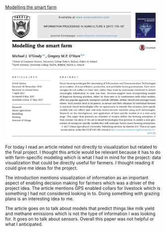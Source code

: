 [Modelling the smart farm](https://www.sciencedirect.com/science/article/pii/S2214317316301287)
![wk10](img/wk10.png)

For today I read an article related not directly to visualization but related to the final project. I thought this article would be relevant because it has to do with farm-specific modeling which is what I had in mind for the project: data visualization that could be directly useful for farmers. I thought reading it could give me ideas for the project. 

The introduction mentions visualization of information as an important aspect of enabling decision making for farmers which was a driver of the project idea. The article mentions GPS enabled collars for livestock which is something I had not considered looking in to. Doing something with grazing plans is an interesting idea to me. 

The article goes on to talk about models that predict things like milk yield and methane emissions which is not the type of information I was looking for. It goes on to talk about sensors. Overall this paper was not helpful or what I anticipated. 
